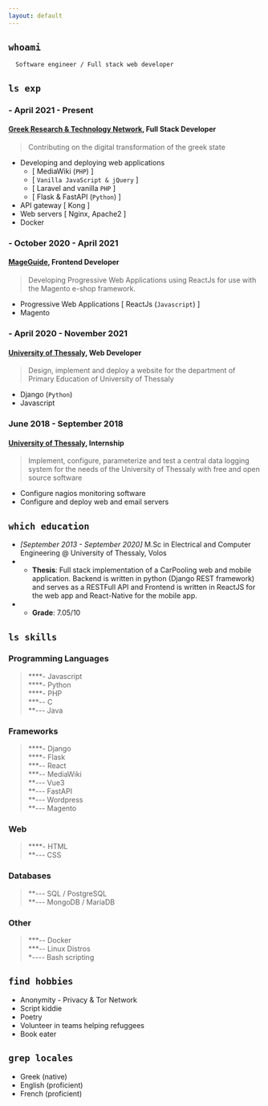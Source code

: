 ```yaml
---
layout: default
---
```


## `whoami`

```shell
  Software engineer / Full stack web developer
```

## `ls exp`

### - April 2021 - Present

#### __<a href="https://grnet.gr/" target="_blank">Greek Research & Technology Network</a>, Full Stack Developer__

> Contributing on the digital transformation of the greek state

- Developing and deploying web applications
  - [ MediaWiki (`PHP`) ]
  - [ `Vanilla JavaScript & jQuery` ]
  - [ Laravel and vanilla `PHP` ]
  - [ Flask & FastAPI (`Python`) ]
- API gateway [ Kong ]
- Web servers [ Nginx, Apache2 ]
- Docker

### - October 2020 - April 2021

#### __<a href="https://www.mageguide.com/" target="_blank">MageGuide</a>, Frontend Developer__

> Developing Progressive Web Applications using ReactJs for use with the Magento e-shop framework.

- Progressive Web Applications [ ReactJs (`Javascript`) ]
- Magento

### - April 2020 - November 2021

#### __<a href="https://www.uth.gr/" target="_blank">University of Thessaly</a>, Web Developer__

> Design, implement and deploy a website for the department of Primary Education of University of Thessaly

- Django (`Python`)
- Javascript

### June 2018 - September 2018

#### __<a href="https://www.uth.gr/" target="_blank">University of Thessaly</a>, Internship__

> Implement, configure, parameterize and test a central data logging system for the needs of the University of Thessaly with free and open source software

- Configure nagios monitoring software
- Configure and deploy web and email servers

## `which education`

- _[September 2013 - September 2020]_ M.Sc in Electrical and Computer Engineering @ University of Thessaly, Volos
- - __Thesis__: Full stack implementation of a CarPooling web
and mobile application. Backend is written in python (Django
REST framework) and serves as a RESTFull API and Frontend
is written in ReactJS for the web app and React-Native for the
mobile app.
- - __Grade__: 7.05/10
  
## `ls skills`

### Programming Languages

> \*\*\*\*\- Javascript <br>
> \*\*\*\*\- Python <br>
> \*\*\*\*\- PHP <br>
> \*\*\*\-\- C <br>
> \*\*\-\-\- Java <br>

### Frameworks

> \*\*\*\*\- Django <br>
> \*\*\*\*\- Flask <br>
> \*\*\*\-\- React <br>
> \*\*\*\-\- MediaWiki <br>
> \*\*\-\-\- Vue3 <br>
> \*\*\-\-\- FastAPI <br>
> \*\*\-\-\- Wordpress <br>
> \*\*\-\-\- Magento

### Web
> \*\*\*\*\- HTML <br>
> \*\*\-\-\- CSS <br>

### Databases

> \*\*\-\-\- SQL / PostgreSQL <br>
> \*\*\-\-\- MongoDB / MariaDB

### Other

> \*\*\*\-\- Docker <br>
> \*\*\*\-\- Linux Distros <br>
> \*\-\-\-\- Bash scripting

## `find hobbies`

- Anonymity - Privacy & Tor Network
- Script kiddie
- Poetry
- Volunteer in teams helping refuggees
- Book eater
  
## `grep locales`

- Greek (native)
- English (proficient)
- French (proficient)
